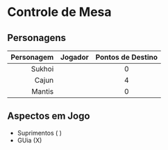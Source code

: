 # Controle de Mesa

## Personagens

| **Personagem** | **Jogador** | **Pontos de Destino** |
|-:|-|:-:|
| Sukhoi | | 0 | 
| Cajun | | 4 |
| Mantis | | 0 |

## Aspectos em Jogo

+ Suprimentos ( )
+ GUia (X)